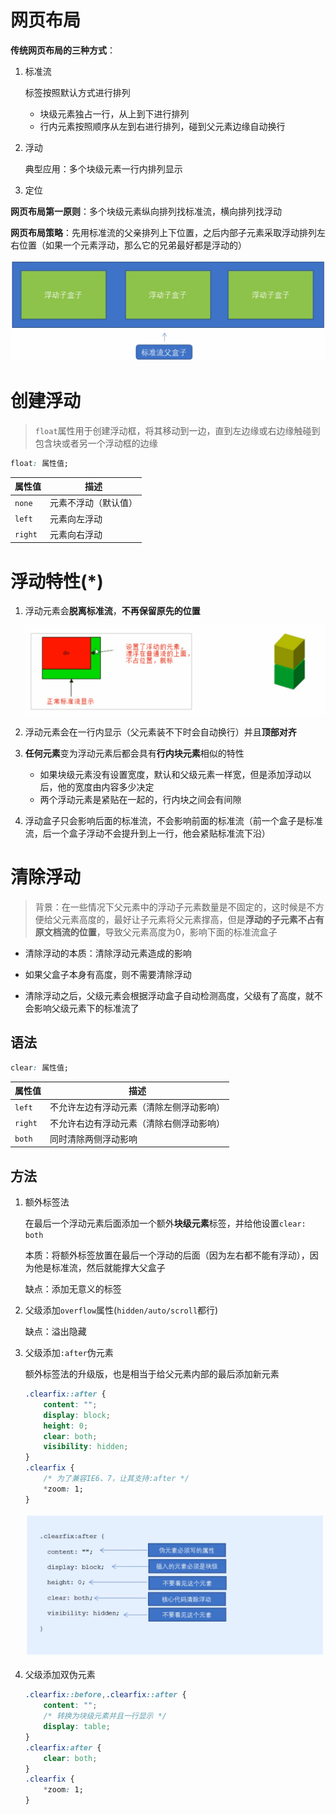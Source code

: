 # 网页布局

**传统网页布局的三种方式**：

1. 标准流

   标签按照默认方式进行排列

   - 块级元素独占一行，从上到下进行排列
   - 行内元素按照顺序从左到右进行排列，碰到父元素边缘自动换行

2. 浮动

   典型应用：多个块级元素一行内排列显示

3. 定位

**网页布局第一原则**：多个块级元素纵向排列找标准流，横向排列找浮动

**网页布局策略**：先用标准流的父亲排列上下位置，之后内部子元素采取浮动排列左右位置（如果一个元素浮动，那么它的兄弟最好都是浮动的）

![](https://raw.githubusercontent.com/MrWater233/PictureHost/master/20200708122851.png)

# 创建浮动

> `float`属性用于创建浮动框，将其移动到一边，直到左边缘或右边缘触碰到包含块或者另一个浮动框的边缘

```css
float: 属性值;
```

| 属性值  | 描述                 |
| ------- | -------------------- |
| `none`  | 元素不浮动（默认值） |
| `left`  | 元素向左浮动         |
| `right` | 元素向右浮动         |

# 浮动特性(*)

1. 浮动元素会**脱离标准流**，**不再保留原先的位置**

   ![](https://raw.githubusercontent.com/MrWater233/PictureHost/master/float%E5%8A%A8%E7%94%BB.gif)

2. 浮动元素会在一行内显示（父元素装不下时会自动换行）并且**顶部对齐**

3. **任何元素**变为浮动元素后都会具有**行内块元素**相似的特性

   - 如果块级元素没有设置宽度，默认和父级元素一样宽，但是添加浮动以后，他的宽度由内容多少决定
   - 两个浮动元素是紧贴在一起的，行内块之间会有间隙
   
4. 浮动盒子只会影响后面的标准流，不会影响前面的标准流（前一个盒子是标准流，后一个盒子浮动不会提升到上一行，他会紧贴标准流下沿）

# 清除浮动

> 背景：在一些情况下父元素中的浮动子元素数量是不固定的，这时候是不方便给父元素高度的，最好让子元素将父元素撑高，但是**浮动的子元素不占有原文档流的位置**，导致父元素高度为0，影响下面的标准流盒子

- 清除浮动的本质：清除浮动元素造成的影响

- 如果父盒子本身有高度，则不需要清除浮动
- 清除浮动之后，父级元素会根据浮动盒子自动检测高度，父级有了高度，就不会影响父级元素下的标准流了

## 语法

```css
clear: 属性值;
```

| 属性值  | 描述                                     |
| ------- | ---------------------------------------- |
| `left`  | 不允许左边有浮动元素（清除左侧浮动影响） |
| `right` | 不允许右边有浮动元素（清除右侧浮动影响） |
| `both`  | 同时清除两侧浮动影响                     |

## 方法

1. 额外标签法

   在最后一个浮动元素后面添加一个额外**块级元素**标签，并给他设置`clear: both`

   本质：将额外标签放置在最后一个浮动的后面（因为左右都不能有浮动），因为他是标准流，然后就能撑大父盒子

   缺点：添加无意义的标签

2. 父级添加`overflow`属性(`hidden/auto/scroll`都行)

   缺点：溢出隐藏

3. 父级添加`:after`伪元素

   额外标签法的升级版，也是相当于给父元素内部的最后添加新元素

   ```css
   .clearfix::after {
       content: "";
       display: block;
       height: 0;
       clear: both;
       visibility: hidden;
   }
   .clearfix {
       /* 为了兼容IE6、7，让其支持:after */
       *zoom: 1;
   }
   ```

   ![](https://raw.githubusercontent.com/MrWater233/PictureHost/master/20200721144126.png)

4. 父级添加双伪元素

   ```css
   .clearfix::before,.clearfix::after {
       content: "";
       /* 转换为块级元素并且一行显示 */
       display: table;
   }
   .clearfix:after {
       clear: both;
   }
   .clearfix {
       *zoom: 1;
   }
```
   
   